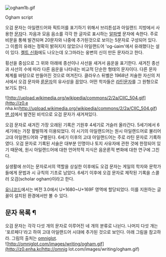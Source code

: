 ![ogham1b.gif](http://z4.enha.kr/http://rigvedawiki.net/r1/pds/ogham1b.gif)

Ogham script  

오검 문자는 아일랜드어와 픽트어를 표기하기 위해서 브리튼섬과 아일랜드 지방에서 사용한
[문자](%EB%AC%B8%EC%9E%90.md)다. 자음과 모음 음소를 각각 한 글자로 표시하는
[알파벳](%EC%95%8C%ED%8C%8C%EB%B2%B3.md) 문자에 속한다. 주로 비문을 통해 발견되며 20문자와 나중에
추가된것으로 보이는 5문자로 구성되어 있다. 그 이름의 유래는 정확히 밝혀지지 않았으나 아일랜드어 'og-úaim'에서 유래했다는 설이
있다. [켈트 신화](%EC%BC%88%ED%8A%B8%20%EC%8B%A0%ED%99%94.md)에도 나오는데 오그마라는 웅변의 신이
만든 문자라고 한다.

횡선을 중심으로 그 위와 아래에 종선이나 사선을 새겨서 음운을 표기한다. 새겨진 종선과 사선의 수에 따라 다른 음운을 나타내는 비교적 단순한
형태의 문자이다. 다른 문자 체계를 바탕으로 만들어진 것으로 여겨진다. 클라우스 뒤벨은 1968년 저술한 자신의 저서에서 오검 문자와 [룬문자](%EB%A3%AC%20%EB%AC%B8%EC%9E%90.md)의 유사성을 꼽았다. 어떤 학자들은 [라틴문자](%EB%9D%BC%ED%8B%B4%20%EB%AC%B8%EC%9E%90.md)를 그 원형으로 보기도 한다.

![http://upload.wikimedia.org/wikipedia/commons/2/2a/CIIC_504.gif](http://z0.e
nha.kr/http://upload.wikimedia.org/wikipedia/commons/2/2a/CIIC_504.gif)  
[맨 섬](%EB%A7%A8%20%EC%84%AC.md)에서 발견된 비석으로 오검 문자가 새겨져있다.

오검 문자로 새겨진 가장 오래된 기록은 기원후 4세기로 거슬러 올라간다. 5세기에서 6세기에는 가장 활발하게 이용되었다. 이 시기의
아일랜드어는 원시 아일랜드어로 불리어 고대 아일랜드어와 구별된다. 6세기 이후의 고대 아일랜드어는 주로 라틴 문자로 기록하였다. 오검 문자로
기록된 서술은 대부분 인명이나 토지 사유자에 관한 것에 한정되어 있기 때문에, 원시 아일랜드어에 대한 언어학적 지식은 음운론적 변화에 대한
연구에 그친다.  

실생활에 쓰이는 문자로서의 역할을 상실한 이후에도 오검 문자는 게일의 학자와 문학가들에게 문법과 시 규칙의 기초로 남았다. 6세기 이후에
오검 문자로 제작된 기록을 스콜러 오검(scholar ogham)이라고 한다.  

[유니코드](%EC%9C%A0%EB%8B%88%EC%BD%94%EB%93%9C.md)에서는 버전 3.0에서 U+1680~U+169F
영역에 할당되었다. 이를 지원하는 글꼴이 설치된 환경에서만 볼 수 있다.

## 문자 목록 ¶

오검 문자는 각각 다섯 개의 문자로 이루어진 네 개의 분류로 나뉜다. 나머지 다섯 개는 '포르페다'라고 하여 고대 아일랜드어 시대에 추가된
것으로 보인다. 아래 그림을 참고하라. 그림의 출처는 [omniglot](http://omniglot.com/faqs.htm#use).  
![http://omniglot.com/images/writing/ogham.gif](http://z0.enha.kr/http://omnig
lot.com/images/writing/ogham.gif)

